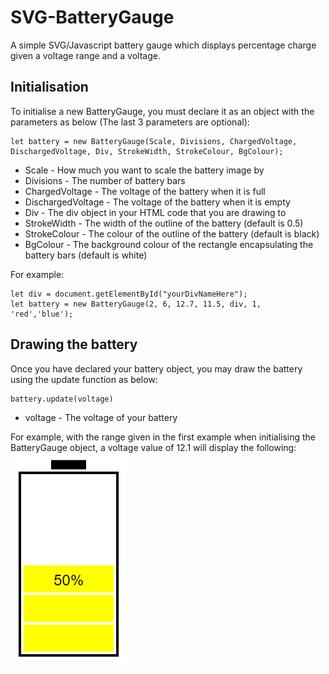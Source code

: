 # SVG-BatteryGauge
A simple SVG/Javascript battery gauge which displays percentage charge given a voltage range and a voltage.  
## Initialisation  
To initialise a new BatteryGauge, you must declare it as an object with the parameters as below (The last 3 parameters are optional):
```
let battery = new BatteryGauge(Scale, Divisions, ChargedVoltage, DischargedVoltage, Div, StrokeWidth, StrokeColour, BgColour);
```
* Scale - How much you want to scale the battery image by  
* Divisions - The number of battery bars  
* ChargedVoltage - The voltage of the battery when it is full  
* DischargedVoltage - The voltage of the battery when it is empty  
* Div - The div object in your HTML code that you are drawing to  
* StrokeWidth - The width of the outline of the battery (default is 0.5)  
* StrokeColour - The colour of the outline of the battery (default is black)
* BgColour - The background colour of the rectangle encapsulating the battery bars (default is white)  
  
For example:
```
let div = document.getElementById("yourDivNameHere");
let battery = new BatteryGauge(2, 6, 12.7, 11.5, div, 1, 'red','blue');
```  
## Drawing the battery  
Once you have declared your battery object, you may draw the battery using the update function as below:  
```
battery.update(voltage)
```
* voltage - The voltage of your battery  
  
For example, with the range given in the first example when initialising the BatteryGauge object, a voltage value of 12.1 will display the following:  
![50% Battery](battery.png)